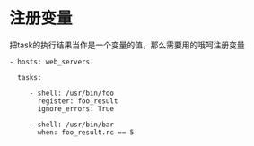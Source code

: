 # 注册变量


把task的执行结果当作是一个变量的值，那么需要用的哦呵注册变量

```
- hosts: web_servers

  tasks:

     - shell: /usr/bin/foo
       register: foo_result
       ignore_errors: True

     - shell: /usr/bin/bar
       when: foo_result.rc == 5
```